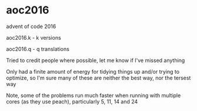 # aoc2016
advent of code 2016

aoc2016.k - k versions

aoc2016.q - q translations

Tried to credit people where possible, let me know if I've missed anything

Only had a finite amount of energy for tidying things up and/or trying to optimize, so I'm sure many of these are neither the best way, nor the tersest way

Note, some of the problems run much faster when running with multiple cores (as they use peach), particularly 5, 11, 14 and 24

